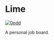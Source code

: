 # Lime

[![0pdd](https://www.0pdd.com/svg?name=proofit404/lime)](https://www.0pdd.com/p?name=proofit404/lime)

A personal job board.

<!--
 @todo #8 Setup coverage.
 -->
<!--
 @todo #8 Setup pre-commit.
 -->
<!--
 @todo #8 Setup import linter.
 -->
<!--
 @todo #8 Setup bellybutton.
 * Force entities to use attrs frozen.
 * Force private classes.
 * Deny validators and converters.
 -->
<!--
 @todo #8 Add package.json file.
 -->
<!--
 @todo #8 Setup docker-compose.
 -->
<!--
 @todo #8 Setup Sentry.
 -->
<!--
 @todo #8 Setup Prometheus.
 -->
<!--
 @todo #8 Setup Azure Pipelines.
 -->
<!--
 @todo #8 Setup Danger JS.
 -->
<!--
 @todo #8 Setup Rultor.
 -->
<!--
 @todo #8 Setup DependaBot.
 -->
